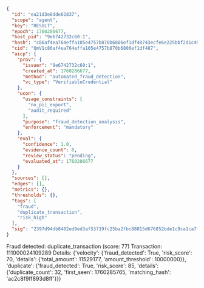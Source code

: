 ```json
{
  "id": "ea21d3e8dde62837",
  "scope": "agent",
  "key": "RESULT",
  "epoch": 1760286677,
  "host_pid": "9e6742732c60:1",
  "hash": "c86af4ea764effa105e4757b870b6806ef1df48743ecfe6e225bbf2d1c49061e",
  "cid": "QmV1c86af4ea764effa105e4757b870b6806ef1df487",
  "aicp": {
    "prov": {
      "issuer": "9e6742732c60:1",
      "created_at": 1760286677,
      "method": "automated_fraud_detection",
      "vc_type": "VerifiableCredential"
    },
    "ucon": {
      "usage_constraints": [
        "no_pii_export",
        "audit_required"
      ],
      "purpose": "fraud_detection_analysis",
      "enforcement": "mandatory"
    },
    "eval": {
      "confidence": 1.0,
      "evidence_count": 0,
      "review_status": "pending",
      "evaluated_at": 1760286677
    }
  },
  "sources": [],
  "edges": [],
  "metrics": {},
  "thresholds": {},
  "tags": [
    "fraud",
    "duplicate_transaction",
    "risk_high"
  ],
  "sig": "2397d94db8482ed9ed3af53719fc25ba2fbc88815d676852bde1c9ca1ca7f255"
}
```

Fraud detected: duplicate_transaction (score: 77)
Transaction: 111000024109289
Details: {'velocity': {'fraud_detected': True, 'risk_score': 70, 'details': {'total_amount': 11529177, 'amount_threshold': 10000000}}, 'duplicate': {'fraud_detected': True, 'risk_score': 85, 'details': {'duplicate_count': 32, 'first_seen': 1760285765, 'matching_hash': 'ac2c8f9ff893d8ff'}}}